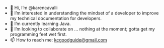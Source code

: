 - 👋 Hi, I’m @karencavalli
- 👀 I’m interested in understanding the mindset of a developer to improve my technical documentation for developers.
- 🌱 I’m currently learning Java.
- 💞️ I’m looking to collaborate on ... nothing at the moment; gotta get my programming feet wet first.
- 📫 How to reach me: kcgoodguide@gmail.com

<!---
karencavalli/karencavalli is a ✨ special ✨ repository because its `README.md` (this file) appears on your GitHub profile.
You can click the Preview link to take a look at your changes.
--->
